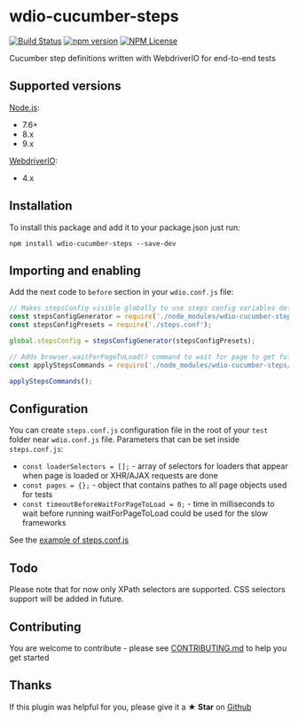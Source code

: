 # wdio-cucumber-steps

[![Build Status](https://travis-ci.org/revjet-qa/wdio-cucumber-steps.svg?branch=master)](https://travis-ci.org/revjet-qa/wdio-cucumber-steps)
[![npm version](https://img.shields.io/npm/v/wdio-cucumber-steps.svg)](https://www.npmjs.com/package/wdio-cucumber-steps)
[![NPM License](https://img.shields.io/npm/l/wdio-cucumber-steps.svg)](https://github.com/revjet-qa/wdio-cucumber-steps/blob/master/LICENSE)

Cucumber step definitions written with WebdriverIO for end-to-end tests

## Supported versions
[Node.js](http://nodejs.org/):
- 7.6+
- 8.x
- 9.x

[WebdriverIO](https://www.npmjs.com/package/webdriverio):
- 4.x

## Installation
To install this package and add it to your package.json just run:
```shell
npm install wdio-cucumber-steps --save-dev
```

## Importing and enabling
Add the next code to `before` section in your `wdio.conf.js` file:
```javascript
// Makes stepsConfig visible globally to use steps config variables defined in it
const stepsConfigGenerator = require('./node_modules/wdio-cucumber-steps/src/steps.conf.generator');
const stepsConfigPresets = require('./steps.conf');

global.stepsConfig = stepsConfigGenerator(stepsConfigPresets);

// Adds browser.waitForPageToLoad() command to wait for page to get fully loaded
const applyStepsCommands = require('./node_modules/wdio-cucumber-steps/src/commands');

applyStepsCommands();
```

## Configuration
You can create `steps.conf.js` configuration file in the root of your `test` folder near `wdio.conf.js` file. Parameters that can be set inside `steps.conf.js`:
- `const loaderSelectors = [];` - array of selectors for loaders that appear when page is loaded or XHR/AJAX requests
    are done
- `const pages = {};` - object that contains pathes to all page objects used for tests
- `const timeoutBeforeWaitForPageToLoad = 0;` - time in milliseconds to wait before running waitForPageToLoad could be
    used for the slow frameworks

See the [example of steps.conf.js](https://github.com/revjet-qa/wdio-cucumber-steps/blob/master/test/steps.conf.js)

## Todo
Please note that for now only XPath selectors are supported. CSS selectors support will be added in future.

## Contributing
You are welcome to contribute - please see
[CONTRIBUTING.md](https://github.com/revjet-qa/wdio-cucumber-steps/blob/master/CONTRIBUTING.md)
to help you get started

## Thanks
If this plugin was helpful for you, please give it a **★ Star** on
[Github](https://github.com/revjet-qa/wdio-cucumber-steps)
